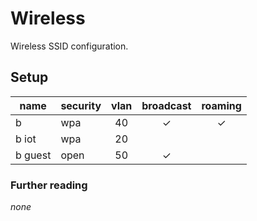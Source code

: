 # Wireless

Wireless SSID configuration.

## Setup

| name    | security | vlan | broadcast | roaming |
|---------|----------|:----:|:---------:|:-------:|
| b       | wpa      |  40  |     ✓     |    ✓    |
| b iot   | wpa      |  20  |           |         |
| b guest | open     |  50  |     ✓     |         |

### Further reading

*none*
